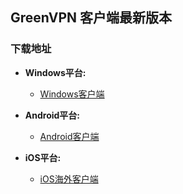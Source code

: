 ## GreenVPN 客户端最新版本
### 下载地址
- **Windows平台:**
  * [Windows客户端](https://raw.githubusercontent.com/newbreedlimited/greenvpn/master/GreenVPN_1.04.zip)

- **Android平台:**
  * [Android客户端](https://raw.githubusercontent.com/newbreedlimited/greenvpn/master/green_1.0e_signed.apk)

- **iOS平台:**
  * [iOS海外客户端](https://itunes.apple.com/us/app/vpn-sgreen-vpn/id1396328767?l=zh&ls=1&mt=8)
